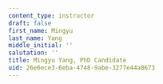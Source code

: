 ```yaml
---
content_type: instructor
draft: false
first_name: Mingyu
last_name: Yang
middle_initial: ''
salutation: ''
title: Mingyu Yang, PhD Candidate
uid: 26e6ece3-6eba-4748-9abe-3277e44a8673
---
```

